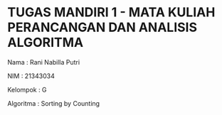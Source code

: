 # TUGAS MANDIRI 1 - MATA KULIAH PERANCANGAN DAN ANALISIS ALGORITMA #

Nama      : Rani Nabilla Putri

NIM       : 21343034

Kelompok  : G

Algoritma : Sorting by Counting
